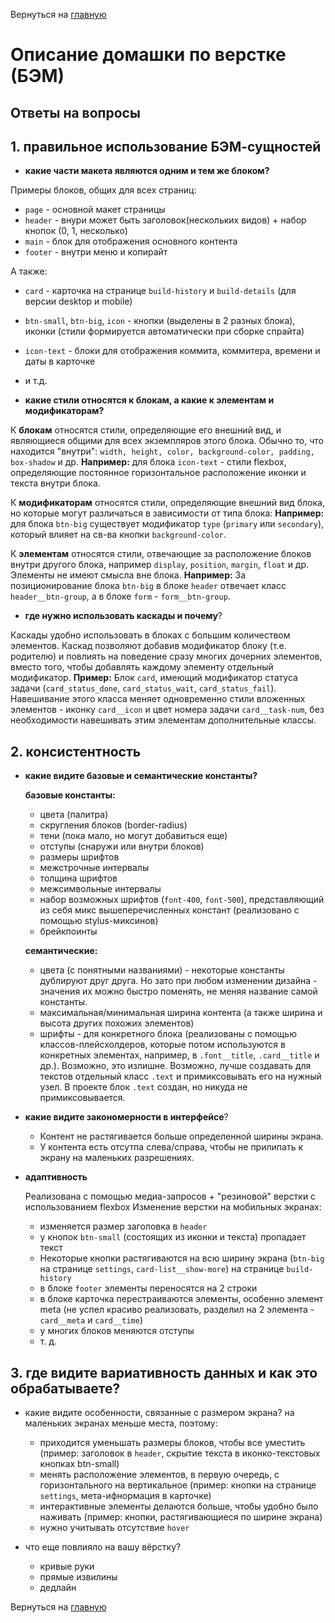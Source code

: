 Вернуться на [главную](README.md)

# Описание домашки по верстке (БЭМ)

## Ответы на вопросы

## 1. правильное использование БЭМ-сущностей
- **какие части макета являются одним и тем же блоком?**

Примеры блоков, общих для всех страниц:
- `page` - основной макет страницы
- `header` - внури может быть заголовок(нескольких видов) + набор кнопок (0, 1, несколько)
- `main` - блок для отображения основного контента
- `footer` - внутри меню и копирайт

А также:
- `card` - карточка на странице `build-history` и `build-details` (для версии desktop и mobile)
- `btn-small`, `btn-big`, `icon` - кнопки (выделены в 2 разных блока), иконки (стили формируется автоматически при сборке спрайта)
- `icon-text` - блоки для отображения коммита, коммитера, времени и даты в карточке
- и т.д.

- **какие стили относятся к блокам, а какие к элементам и модификаторам?**

К **блокам** относятся стили, определяющие его внешний вид, и являющиеся общими для всех экземпляров этого блока. Обычно то, что находится "внутри": `width, height, color, background-color, padding, box-shadow` и др.
**Например:**
для блока `icon-text` - стили flexbox, определяющие постоянное горизонтальное расположение иконки и текста внутри блока.

К **модификаторам** относятся стили, определяющие внешний вид блока, но которые могут различаться в зависимости от типа блока: 
**Например:**
для блока `btn-big` существует модификатор `type` (`primary` или `secondary`), который влияет на св-ва кнопки `background-color`.

К **элементам** относятся стили, отвечающие за расположение блоков внутри другого блока, например `display`, `position`, `margin`, `float` и др. Элементы не имеют смысла вне блока.
**Например:**
За позиционирование блока `btn-big` в блоке `header` отвечает класс `header__btn-group`, а в блоке `form` - `form__btn-group`.

- **где нужно использовать каскады и почему**?

Каскады удобно использовать в блоках с большим количеством элементов. Каскад позволяют добавив модификатор блоку (т.е. родителю) и повлиять на поведение сразу многих дочерних элементов, вместо того, чтобы добавлять каждому элементу отдельный модификатор.
**Пример:**
Блок `card`, имеющий модификатор статуса задачи (`card_status_done`, `card_status_wait`, `card_status_fail`). Навешивание этого класса меняет одновременно стили вложенных элементов - иконку `card__icon` и цвет номера задачи `card__task-num`, без необходимости навешивать этим элементам дополнительные классы. 
    
## 2. консистентность
- **какие видите базовые и семантические константы?**

    **базовые константы:**
    - цвета (палитра)
    - скругления блоков (border-radius)
    - тени (пока мало, но могут добавиться еще)
    - отступы (снаружи или внутри блоков)
    - размеры шрифтов
    - межстрочные интервалы
    - толщина шрифтов
    - межсимвольные интервалы
    - набор возможных шрифтов (`font-400`, `font-500`), представляющий из себя микс вышеперечисленных констант (реализовано с помощью stylus-миксинов)
    - брейкпоинты
    
    **семантические:**
    - цвета (с понятными названиями) - некоторые константы дублируют друг друга. Но зато при любом изменении дизайна - значения их можно быстро поменять, не меняя название самой константы.
    - максимальная/минимальная ширина контента (а также ширина и высота других похожих элементов)
    - шрифты - для конкретного блока (реализованы с помощью классов-плейсхолдеров, которые потом используются в конкретных элементах, например, в `.font__title`, `.card__title` и др.). Возможно, это излишне. Возможно, лучше создавать для текстов отдельный класс `.text` и примиксовывать его на нужный узел. В проекте блок `.text` создан, но никуда не примиксовывается.
    
- **какие видите закономерности в интерфейсе**?

  - Контент не растягивается больше определенной ширины экрана.
  - У контента есть отсутпа слева/справа, чтобы не прилипать к экрану на маленьких разрешениях.

- **адаптивность**
  
  Реализована с помощью медиа-запросов + "резиновой" верстки с использованием flexbox
  Изменение верстки на мобильных экранах:
    - изменяется размер заголовка в `header`
    - у кнопок `btn-small` (состоящих из иконки и текста) пропадает текст
    - Некоторые кнопки растягиваются на всю ширину экрана (`btn-big` на странице `settings`, `card-list__show-more`) на странице `build-history`
    - в блоке `footer` элементы переносятся на 2 строки
    - в блоке карточка перестраиваются элементы, особенно элемент meta (не успел красиво реализовать, разделил на 2 элемента - `card__meta` и `card__time`)
    - у многих блоков меняются отступы 
    - т. д.

## 3. где видите вариативность данных и как это обрабатываете?

- какие видите особенности, связанные с размером экрана?
  на маленьких экранах меньше места, поэтому:
  - приходится уменьшать размеры блоков, чтобы все уместить (пример: заголовок в `header`, скрытие текста в иконко-текстовых кнопках btn-small)
  - менять расположение элементов, в первую очередь, с горизонтального на вертикальное (пример: кнопки на странице `settings`, мета-ифнормация в карточке)
  - интерактивные элементы делаются больше, чтобы удобно было наживать (пример: кнопки, растягивающиеся по ширине экрана)   
  - нужно учитывать отсутствие `hover `
   
- что еще повлияло на вашу вёрстку?
  - кривые руки
  - прямые извилины
  - дедлайн

Вернуться на [главную](README.md)
    
